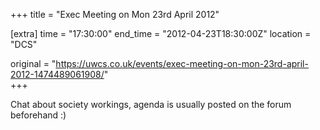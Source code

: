 +++
title = "Exec Meeting on Mon 23rd April 2012"

[extra]
time = "17:30:00"
end_time = "2012-04-23T18:30:00Z"
location = "DCS"

original = "https://uwcs.co.uk/events/exec-meeting-on-mon-23rd-april-2012-1474489061908/"    
+++

Chat about society workings, agenda is usually posted on the forum beforehand :)

